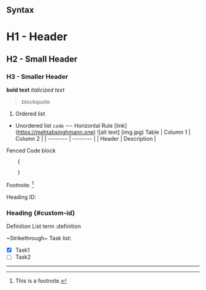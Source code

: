 Syntax
-------
# H1 - Header
## H2 - Small Header
### H3 - Smaller Header
**bold text**
*italicized text*
> blockquote
1. Ordered list
- Unordered list
`code`
--- Horizontal Rule
[link] (https://mehtabsinghmann.one)
![alt text] (img.jpg)
Table
| Column 1 | Column 2 |
| -------- | -------- |
| Header   | Description |

Fenced Code block
```
	{

	}
```

Footnote: [^1]
[^1]: This is a footnote.

Heading ID: 
### Heading {#custom-id}

Definition List
term
:definition

~Strikethrough~
Task list:
- [x] Task1
- [ ] Task2

---
